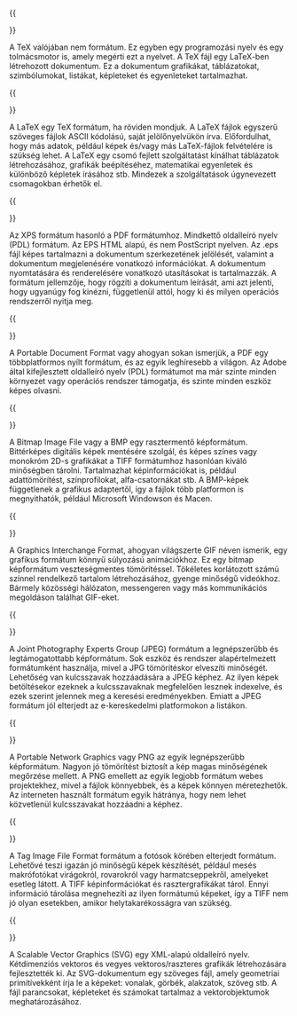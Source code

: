 ﻿---
translation: true
deploy: false
---


{{<section TEX>}}

A TeX valójában nem formátum. Ez egyben egy programozási nyelv és egy tolmácsmotor is, amely megérti ezt a nyelvet. A TeX fájl egy LaTeX-ben létrehozott dokumentum. Ez a dokumentum grafikákat, táblázatokat, szimbólumokat, listákat, képleteket és egyenleteket tartalmazhat.

{{<section LATEX>}}

A LaTeX egy TeX formátum, ha röviden mondjuk. A LaTeX fájlok egyszerű szöveges fájlok ASCII kódolású, saját jelölőnyelvükön írva. Előfordulhat, hogy más adatok, például képek és/vagy más LaTeX-fájlok felvételére is szükség lehet. A LaTeX egy csomó fejlett szolgáltatást kínálhat táblázatok létrehozásához, grafikák beépítéséhez, matematikai egyenletek és különböző képletek írásához stb. Mindezek a szolgáltatások úgynevezett csomagokban érhetők el.

{{<section XPS>}}

Az XPS formátum hasonló a PDF formátumhoz. Mindkettő oldalleíró nyelv (PDL) formátum. Az EPS HTML alapú, és nem PostScript nyelven. Az .eps fájl képes tartalmazni a dokumentum szerkezetének jelölését, valamint a dokumentum megjelenésére vonatkozó információkat. A dokumentum nyomtatására és renderelésére vonatkozó utasításokat is tartalmazzák. A formátum jellemzője, hogy rögzíti a dokumentum leírását, ami azt jelenti, hogy ugyanúgy fog kinézni, függetlenül attól, hogy ki és milyen operációs rendszerről nyitja meg.

{{<section PDF>}}

A Portable Document Format vagy ahogyan sokan ismerjük, a PDF egy többplatformos nyílt formátum, és az egyik leghíresebb a világon. Az Adobe által kifejlesztett oldalleíró nyelv (PDL) formátumot ma már szinte minden környezet vagy operációs rendszer támogatja, és szinte minden eszköz képes olvasni.

{{<section BMP>}}

A Bitmap Image File vagy a BMP egy rasztermentő képformátum. Bittérképes digitális képek mentésére szolgál, és képes színes vagy monokróm 2D-s grafikákat a TIFF formátumhoz hasonlóan kiváló minőségben tárolni. Tartalmazhat képinformációkat is, például adattömörítést, színprofilokat, alfa-csatornákat stb. A BMP-képek függetlenek a grafikus adaptertől, így a fájlok több platformon is megnyithatók, például Microsoft Windowson és Macen.


{{<section GIF>}}

A Graphics Interchange Format, ahogyan világszerte GIF néven ismerik, egy grafikus formátum könnyű súlyozású animációkhoz. Ez egy bitmap képformátum veszteségmentes tömörítéssel. Tökéletes korlátozott számú színnel rendelkező tartalom létrehozásához, gyenge minőségű videókhoz. Bármely közösségi hálózaton, messengeren vagy más kommunikációs megoldáson találhat GIF-eket.

{{<section JPEG>}}

A Joint Photography Experts Group (JPEG) formátum a legnépszerűbb és legtámogatottabb képformátum. Sok eszköz és rendszer alapértelmezett formátumként használja, mivel a JPG tömörítéskor elveszíti minőségét. Lehetőség van kulcsszavak hozzáadására a JPEG képhez. Az ilyen képek betöltésekor ezeknek a kulcsszavaknak megfelelően lesznek indexelve, és ezek szerint jelennek meg a keresési eredményekben. Emiatt a JPEG formátum jól elterjedt az e-kereskedelmi platformokon a listákon.

{{<section PNG>}}

A Portable Network Graphics vagy PNG az egyik legnépszerűbb képformátum. Nagyon jó tömörítést biztosít a kép magas minőségének megőrzése mellett. A PNG emellett az egyik legjobb formátum webes projektekhez, mivel a fájlok könnyebbek, és a képek könnyen méretezhetők. Az interneten használt formátum egyik hátránya, hogy nem lehet közvetlenül kulcsszavakat hozzáadni a képhez.

{{<section TIFF>}}

A Tag Image File Format formátum a fotósok körében elterjedt formátum. Lehetővé teszi igazán jó minőségű képek készítését, például mesés makrófotókat virágokról, rovarokról vagy harmatcseppekről, amelyeket esetleg látott. A TIFF képinformációkat és rasztergrafikákat tárol. Ennyi információ tárolása megnehezíti az ilyen formátumú képeket, így a TIFF nem jó olyan esetekben, amikor helytakarékosságra van szükség.

{{<section SVG>}}

A Scalable Vector Graphics (SVG) egy XML-alapú oldalleíró nyelv. Kétdimenziós vektoros és vegyes vektoros/raszteres grafikák létrehozására fejlesztették ki. Az SVG-dokumentum egy szöveges fájl, amely geometriai primitívekként írja le a képeket: vonalak, görbék, alakzatok, szöveg stb. A fájl parancsokat, képleteket és számokat tartalmaz a vektorobjektumok meghatározásához.
